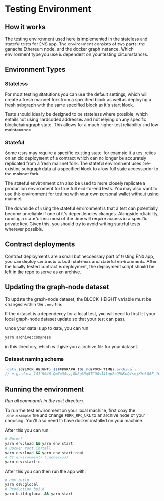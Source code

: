 # Testing Environment

## How it works

The testing environment used here is implemented in the stateless and stateful tests for ENS app.
The environment consists of two parts: the ganache Ethereum node, and the docker graph instance.
Which environment type you use is dependent on your testing circumstances.

## Environment Types

### Stateless

For most testing sitatutions you can use the default settings, which will create a fresh mainnet
fork from a specified block as well as deploying a fresh subgraph with the same specified block
as it's start block.

Tests should ideally be designed to be stateless where possible, which entails not using hardcoded
addresses and not relying on any specific blockchain/graph state. This allows for a much higher
test reliability and low maintenance.

### Stateful

Some tests may require a specific existing state, for example if a test relies on an old deployment
of a contract which can no longer be accurately replicated from a fresh mainnet fork. The stateful
environment uses pre-existing subgraph data at a specified block to allow full state access prior
to the mainnet fork.

The stateful environment can also be used to more closely replicate a production environment for
true full end-to-end tests. You may also want to use this environment for testing with your own
personal wallet without using mainnet.

The downside of using the stateful environment is that a test can potentially become unreliable if
one of it's dependencies changes. Alongside reliability, running a stateful test most of the time
will require access to a specific private key. Given this, you should try to avoid writing stateful
tests wherever possible.

## Contract deployments

Contract deployments are a small but neccessary part of testing ENS app, you can deploy contracts to
both stateless and stateful environments. After the locally tested contract is deployment, the
deployment script should be left in the repo to serve as an archive.

## Updating the graph-node dataset

To update the graph-node dataset, the BLOCK_HEIGHT variable must be changed within the `.env` file.

If the dataset is a dependency for a local test, you will need to first let your local graph-node
dataset update so that your test can pass.

Once your data is up to date, you can run

```bash
yarn archive:compress
```

in this directory, which will give you a archive file for your dataset.

### Dataset naming scheme

```js
`data_${BLOCK_HEIGHT}_${SUBGRAPH_ID}_${EPOCH_TIME}.archive`;
// e.g. data_14119046_QmTmU4syjQb8gfNq8TCQGv441qp2zQMNKnQ4smjKhpLQ6F_1643850493.archive.zip
```

## Running the environment

_Run all commands in the root directory._

To run the test environment on your local machine, first copy the `.env.example` file and change
`FORK_RPC_URL` to an archive node of your choosing. You'll also need to have docker installed on
your machine.

After this you can run:

```bash
# Normal
yarn env:load && yarn env:start
# Docker root install
yarn env:load && yarn env:start:root
# CI environments (cacheless)
yarn env:start:ci
```

After this you can then run the app with:

```bash
# Dev build
yarn dev:glocal
# Production build
yarn build:glocal && yarn start
```
